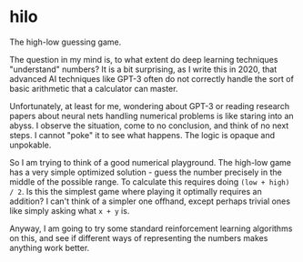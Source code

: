 # hilo
The high-low guessing game.

The question in my mind is, to what extent do deep learning techniques
"understand" numbers? It is a bit surprising, as I write this in 2020,
that advanced AI techniques like GPT-3 often do not correctly handle
the sort of basic arithmetic that a calculator can master.

Unfortunately, at least for me, wondering about GPT-3 or reading
research papers about neural nets handling numerical problems is like
staring into an abyss. I observe the situation, come to no conclusion,
and think of no next steps. I cannot "poke" it to see what
happens. The logic is opaque and unpokable.

So I am trying to think of a good numerical playground. The high-low
game has a very simple optimized solution - guess the number precisely
in the middle of the possible range. To calculate this requires doing
`(low + high) / 2`. Is this the simplest game where playing it
optimally requires an addition? I can't think of a simpler one
offhand, except perhaps trivial ones like simply asking what `x + y`
is.

Anyway, I am going to try some standard reinforcement learning
algorithms on this, and see if different ways of representing the
numbers makes anything work better.
